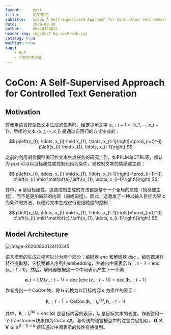 ```yaml
---
layout:     post
title:      论文笔记
subtitle:   CoCon A Self-Supervised Approach for Controlled Text Generation
date:       2020-08-30
author:     dhx20150812
header-img: img/post-bg-ios9-web.jpg
catalog: true
mathjax: true
tags:
    - NLP
    - 可控文本生成
---
```



# CoCon: A Self-Supervised Approach for Controlled Text Generation

## Motivation

在使用语言模型做文本生成的任务时，给定提示文字 $x\_{:t-1}=\{x\_1,\cdots,x\_{t-1}\}$，后续的文本 $\{x\_{t}, \cdots, x\_{l}\}$ 是通过自回归的方式生成的：

$$
p\left(x_{t}, \ldots, x_{l} \mid x_{1}, \ldots, x_{t-1}\right)=\prod_{i=t}^{l} p\left(x_{i} \mid x_{1}, \ldots, x_{i-1}\right)
$$

之前的利用语言模型做可控文本生成任务的研究工作，如PPLM和CTRL等，都认为 $p(x)$ 可以以目标属性或控制代码为条件，来控制文本的情感或主题：

$$
p\left(x_{t}, \ldots, x_{l} \mid x_{1}, \ldots, x_{t-1}\right)=\prod_{i=1}^{l} p\left(x_{i} \mid \mathbf{a},\left\{x_{1}, \ldots, x_{i-1}\right\}\right)
$$

其中，$\mathbf{a}$ 是目标属性。这些控制生成的方法都是基于一个全局的属性（情感或主题），而不是更加局部的内容（词或词组）。因此，这激发了一种以输入目标内容 $\mathbf{c}$ 为条件的方法，以便对文本生成进行更细粒度的控制：

$$
p\left(x_{t}, \ldots, x_{l} \mid x_{1}, \ldots, x_{t-1}\right)=\prod_{i=1}^{l} p\left(x_{i} \mid \mathbf{c},\left\{x_{1}, \ldots, x_{i-1}\right\}\right)
$$


## Model Architecture

![image-20200830134110545](https://note.youdao.com/yws/api/personal/file/WEB90d6b8caea48142994e36adeebc23624?method=download&shareKey=bd86a46bdbcbac9cc8827cbc7fecfc4b)

语言模型的生成过程可以分为两个部分：编码器 $enc$ 和解码器 $dec$ 。编码器用作特征提取器，它接受输入序列的embedding，并输出中间表示 $\mathbf{h}\_{: t-1}=\operatorname{enc}\left(x\_{: t-1}\right)$。然后，解码器根据这一个中间表示产生下一个词：

$$
\mathbf{o}\_{t}=\mathrm{LM}\left(x\_{: t-1}\right)=\operatorname{dec}\left(\operatorname{enc}\left(x\_{: t-1}\right)\right)=\operatorname{dec}\left(\mathbf{h}\_{: t-1}\right)
$$

作者提出一个CoCon块，将 $\mathbf{h}$ 转换为以目标内容 $\mathbf{c}$ 为条件的表示：

$$
\mathbf{h}\_{: t-1}^{\prime}=\operatorname{CoCon}\left(\mathbf{h}\_{: l_{c}}^{(\mathbf{c})}, \mathbf{h}\_{: t-1}\right)
$$

其中，$\mathbf{h}\_{: l_{r}}^{(\mathbf{c})}=\operatorname{enc}(\mathbf{c})$ 是目标内容的表示，$l_c$ 是目标文本的长度。作者使用一个Transformer块来作为CoCon块。与传统的语言模型中的注意力层相似， $\mathbf{Q}, \mathbf{K}, \mathbf{V} \in \mathbb{R}^{(t-1) \times d}$ 矩阵通过中间表示的线性变换得到。


